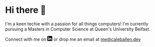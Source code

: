 # Hi there :wave:
I'm a keen techie with a passion for all things computers! I'm currently pursuing a Masters in Computer Science at Queen's University Belfast.


Connect with me on [![LinkedIn][1.2]][1] or drop me an email at me@caleballen.dev

[1]: https://www.linkedin.com/in/caleb-m-allen/
[1.2]: https://raw.githubusercontent.com/caleballen/caleballen/master/linkedin-3-16.png (LinkedIn icon without padding)
